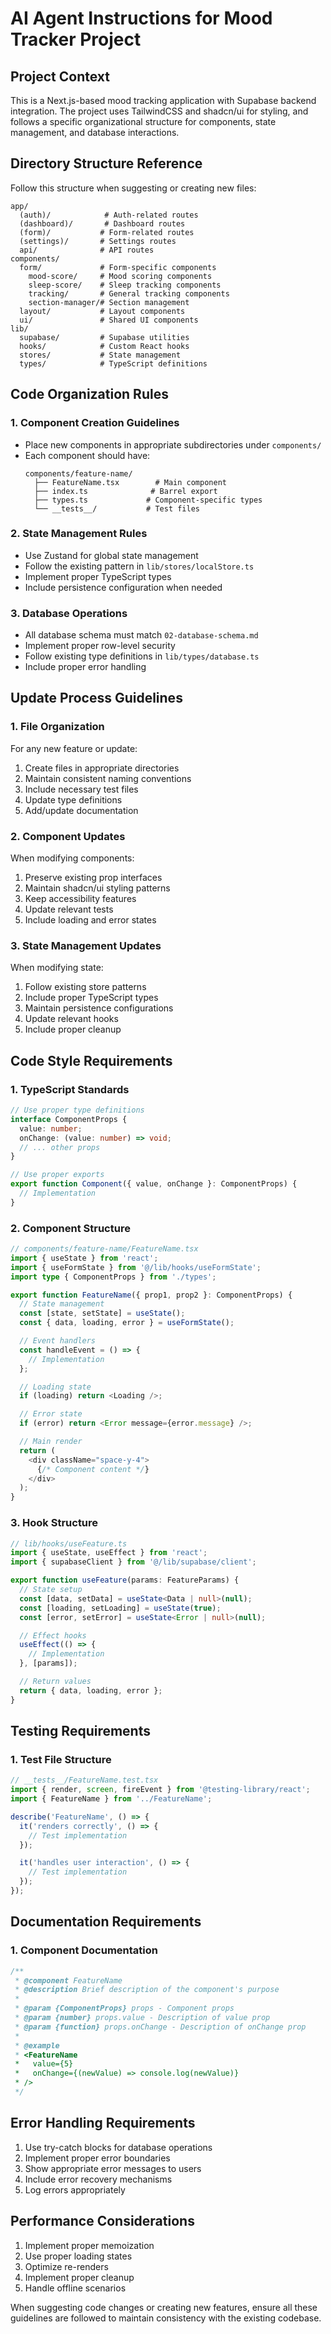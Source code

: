 # AI Agent Instructions for Mood Tracker Project

## Project Context
This is a Next.js-based mood tracking application with Supabase backend integration. The project uses TailwindCSS and shadcn/ui for styling, and follows a specific organizational structure for components, state management, and database interactions.

## Directory Structure Reference
Follow this structure when suggesting or creating new files:

```
app/
  (auth)/            # Auth-related routes
  (dashboard)/       # Dashboard routes
  (form)/           # Form-related routes
  (settings)/       # Settings routes
  api/              # API routes
components/
  form/             # Form-specific components
    mood-score/     # Mood scoring components
    sleep-score/    # Sleep tracking components
    tracking/       # General tracking components
    section-manager/# Section management
  layout/           # Layout components
  ui/               # Shared UI components
lib/
  supabase/         # Supabase utilities
  hooks/            # Custom React hooks
  stores/           # State management
  types/            # TypeScript definitions
```

## Code Organization Rules

### 1. Component Creation Guidelines
- Place new components in appropriate subdirectories under `components/`
- Each component should have:
  ```
  components/feature-name/
    ├── FeatureName.tsx        # Main component
    ├── index.ts              # Barrel export
    ├── types.ts             # Component-specific types
    └── __tests__/           # Test files
  ```

### 2. State Management Rules
- Use Zustand for global state management
- Follow the existing pattern in `lib/stores/localStore.ts`
- Implement proper TypeScript types
- Include persistence configuration when needed

### 3. Database Operations
- All database schema must match `02-database-schema.md`
- Implement proper row-level security
- Follow existing type definitions in `lib/types/database.ts`
- Include proper error handling

## Update Process Guidelines

### 1. File Organization
For any new feature or update:
1. Create files in appropriate directories
2. Maintain consistent naming conventions
3. Include necessary test files
4. Update type definitions
5. Add/update documentation

### 2. Component Updates
When modifying components:
1. Preserve existing prop interfaces
2. Maintain shadcn/ui styling patterns
3. Keep accessibility features
4. Update relevant tests
5. Include loading and error states

### 3. State Management Updates
When modifying state:
1. Follow existing store patterns
2. Include proper TypeScript types
3. Maintain persistence configurations
4. Update relevant hooks
5. Include proper cleanup

## Code Style Requirements

### 1. TypeScript Standards
```typescript
// Use proper type definitions
interface ComponentProps {
  value: number;
  onChange: (value: number) => void;
  // ... other props
}

// Use proper exports
export function Component({ value, onChange }: ComponentProps) {
  // Implementation
}
```

### 2. Component Structure
```typescript
// components/feature-name/FeatureName.tsx
import { useState } from 'react';
import { useFormState } from '@/lib/hooks/useFormState';
import type { ComponentProps } from './types';

export function FeatureName({ prop1, prop2 }: ComponentProps) {
  // State management
  const [state, setState] = useState();
  const { data, loading, error } = useFormState();

  // Event handlers
  const handleEvent = () => {
    // Implementation
  };

  // Loading state
  if (loading) return <Loading />;

  // Error state
  if (error) return <Error message={error.message} />;

  // Main render
  return (
    <div className="space-y-4">
      {/* Component content */}
    </div>
  );
}
```

### 3. Hook Structure
```typescript
// lib/hooks/useFeature.ts
import { useState, useEffect } from 'react';
import { supabaseClient } from '@/lib/supabase/client';

export function useFeature(params: FeatureParams) {
  // State setup
  const [data, setData] = useState<Data | null>(null);
  const [loading, setLoading] = useState(true);
  const [error, setError] = useState<Error | null>(null);

  // Effect hooks
  useEffect(() => {
    // Implementation
  }, [params]);

  // Return values
  return { data, loading, error };
}
```

## Testing Requirements

### 1. Test File Structure
```typescript
// __tests__/FeatureName.test.tsx
import { render, screen, fireEvent } from '@testing-library/react';
import { FeatureName } from '../FeatureName';

describe('FeatureName', () => {
  it('renders correctly', () => {
    // Test implementation
  });

  it('handles user interaction', () => {
    // Test implementation
  });
});
```

## Documentation Requirements

### 1. Component Documentation
```typescript
/**
 * @component FeatureName
 * @description Brief description of the component's purpose
 *
 * @param {ComponentProps} props - Component props
 * @param {number} props.value - Description of value prop
 * @param {function} props.onChange - Description of onChange prop
 *
 * @example
 * <FeatureName
 *   value={5}
 *   onChange={(newValue) => console.log(newValue)}
 * />
 */
```

## Error Handling Requirements
1. Use try-catch blocks for database operations
2. Implement proper error boundaries
3. Show appropriate error messages to users
4. Include error recovery mechanisms
5. Log errors appropriately

## Performance Considerations
1. Implement proper memoization
2. Use proper loading states
3. Optimize re-renders
4. Implement proper cleanup
5. Handle offline scenarios

When suggesting code changes or creating new features, ensure all these guidelines are followed to maintain consistency with the existing codebase.